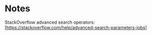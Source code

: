 # Notes

StackOverflow advanced search operators: [https://stackoverflow.com/help/advanced-search-parameters-jobs]
